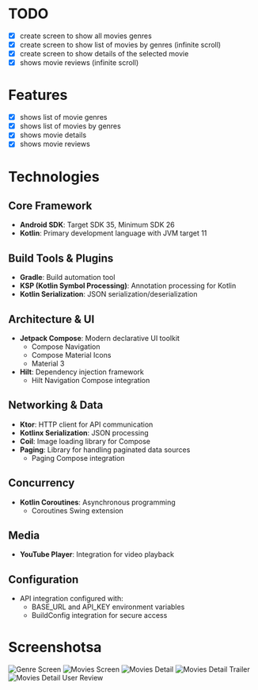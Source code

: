 # TODO
- [x] create screen to show all movies genres
- [x] create screen to show list of movies by genres (infinite scroll)
- [x] create screen to show details of the selected movie
- [x] shows movie reviews (infinite scroll)

# Features
- [x] shows list of movie genres
- [x] shows list of movies by genres
- [x] shows movie details
- [x] shows movie reviews

# Technologies
## Core Framework
- **Android SDK**: Target SDK 35, Minimum SDK 26
- **Kotlin**: Primary development language with JVM target 11

## Build Tools & Plugins
- **Gradle**: Build automation tool
- **KSP (Kotlin Symbol Processing)**: Annotation processing for Kotlin
- **Kotlin Serialization**: JSON serialization/deserialization

## Architecture & UI
- **Jetpack Compose**: Modern declarative UI toolkit
  - Compose Navigation
  - Compose Material Icons
  - Material 3
- **Hilt**: Dependency injection framework
  - Hilt Navigation Compose integration

## Networking & Data
- **Ktor**: HTTP client for API communication
- **Kotlinx Serialization**: JSON processing
- **Coil**: Image loading library for Compose
- **Paging**: Library for handling paginated data sources
  - Paging Compose integration

## Concurrency
- **Kotlin Coroutines**: Asynchronous programming
  - Coroutines Swing extension

## Media
- **YouTube Player**: Integration for video playback

## Configuration
- API integration configured with:
  - BASE_URL and API_KEY environment variables
  - BuildConfig integration for secure access

# Screenshotsa
![Genre Screen](https://raw.githubusercontent.com/anugrahsputra/movie-uns/refs/heads/main/screenshots/genre.png?token=GHSAT0AAAAAAC4SBPEI36B244DULZRF3GDM2BDTDRQ)
![Movies Screen](https://raw.githubusercontent.com/anugrahsputra/movie-uns/refs/heads/main/screenshots/movies.png?token=GHSAT0AAAAAAC4SBPEIA4CPCFICVZVBVELG2BDTEHA)
![Movies Detail](https://raw.githubusercontent.com/anugrahsputra/movie-uns/refs/heads/main/screenshots/movie_detail.png?token=GHSAT0AAAAAAC4SBPEIKYTJPBBGUSKXDUQY2BDTEWA)
![Movies Detail Trailer](https://raw.githubusercontent.com/anugrahsputra/movie-uns/refs/heads/main/screenshots/movie_detail_trailer.png?token=GHSAT0AAAAAAC4SBPEJCO2ECYWEKBKWFFSC2BDTFFQ)
![Movies Detail User Review](https://raw.githubusercontent.com/anugrahsputra/movie-uns/refs/heads/main/screenshots/movie_detail_reviews.png?token=GHSAT0AAAAAAC4SBPEIUAYC5QUP6N4BIRZO2BDTFWQ)